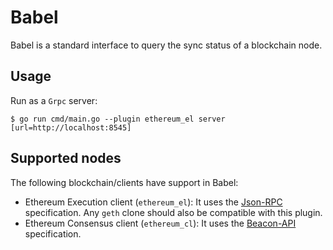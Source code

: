 # Babel

Babel is a standard interface to query the sync status of a blockchain node.

## Usage

Run as a `Grpc` server:

```
$ go run cmd/main.go --plugin ethereum_el server [url=http://localhost:8545]
```

## Supported nodes

The following blockchain/clients have support in Babel:

- Ethereum Execution client (`ethereum_el`): It uses the [Json-RPC](https://ethereum.org/en/developers/docs/apis/json-rpc/) specification. Any `geth` clone should also be compatible with this plugin.
- Ethereum Consensus client (`ethereum_cl`): It uses the [Beacon-API](https://ethereum.github.io/beacon-APIs/#/Node/getSyncingStatus) specification.
